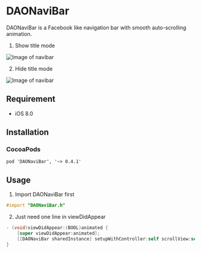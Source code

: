# DAONaviBar
DAONaviBar is a Facebook like navigation bar with smooth auto-scrolling animation.

1. Show title mode

![Image of navibar](https://media.giphy.com/media/3o7aCUBZMeE0SEwYX6/giphy.gif)

2. Hide title mode

![Image of navibar](https://media.giphy.com/media/aMkjGZk8fA8HC/giphy.gif)

## Requirement ##
- iOS 8.0

## Installation ##
### CocoaPods ###
```
pod 'DAONaviBar', '~> 0.4.1'
```

## Usage ##
1. Import DAONaviBar first
```objective-c
#import "DAONaviBar.h"
```

2. Just need one line in viewDidAppear
```objective-c
- (void)viewDidAppear:(BOOL)animated {
    [super viewDidAppear:animated];
    [[DAONaviBar sharedInstance] setupWithController:self scrollView:self.scrollViewToTrack hideTitle:NO];
}
```
